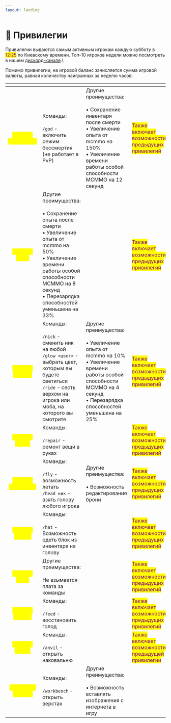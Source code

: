 ```yaml
---
layout: landing
---
```


# 👑 Привилегии

Привилегии выдаются самым активным игрокам каждую субботу в <mark style="color:purple;">12:25</mark> по Киевскому времени. Топ-10 игроков недели можно посмотреть в нашем [дискорд-канале](https://discord.com/channels/713857039251800154/931567395863142472).\\

Помимо привилегии, на игровой баланс зачисляется сумма игровой валюты, равная количеству наигранных за неделю часов.

<table data-card-size="large" data-view="cards"><thead><tr><th align="center"></th><th></th><th></th><th></th><th data-hidden data-card-cover data-type="files"></th></tr></thead><tbody><tr><td align="center"><em><mark style="color:yellow;"><strong>Топ-1 - Император</strong></mark></em></td><td>Команды:<br><br><code>/god</code> - включить режим бессмертия (не работает в PvP)<br></td><td>Другие преимущества:<br><br>• Сохранение инвентаря после смерти<br>• Увеличение опыта от mcmmo на 150%<br>• Увеличение времени работы особой способности MCMMO на 12 секунд<br></td><td><mark style="color:purple;">Также включает возможности предыдущих привилегий</mark></td><td><a href="../.gitbook/assets/Minecraft-Wallapper-For-Computer.jpg">Minecraft-Wallapper-For-Computer.jpg</a></td></tr><tr><td align="center"><em><mark style="color:yellow;"><strong>Топ-2 - Царь</strong></mark></em></td><td>Другие преимущества:<br><br>• Сохранение опыта после смерти<br>• Увеличение опыта от mcmmo на 50%<br>• Увеличение времени работы особой способности MCMMO на 8 секунд<br>• Перезарядка способностей уменьшена на 33%</td><td></td><td><mark style="color:purple;">Также включает возможности предыдущих привилегий</mark></td><td><a href="../.gitbook/assets/Minecraft-Wallapper-2020.jpg">Minecraft-Wallapper-2020.jpg</a></td></tr><tr><td align="center"><em><mark style="color:yellow;"><strong>Топ-3 - Король</strong></mark></em></td><td>Команды:<br><br><code>/nick</code> - сменить ник на любой<br><code>/glow &#x3C;цвет></code> - выбрать цвет, которым вы будете светиться<br><code>/ride</code> - сесть верхом на игрока или моба, на которого вы смотрите<br></td><td>Другие преимущества:<br><br>• Увеличение опыта от mcmmo на 10%<br>• Увеличение времени работы особой способности MCMMO на 4 секунд<br>• Перезарядка способностей уменьшена на 25%<br></td><td><mark style="color:purple;">Также включает возможности предыдущих привилегий</mark></td><td><a href="../.gitbook/assets/Minecraft-Wallapper-HD.jpeg">Minecraft-Wallapper-HD.jpeg</a></td></tr><tr><td align="center"><em><mark style="color:yellow;"><strong>Топ-4 - Князь</strong></mark></em></td><td>Команды:<br><br><code>/repair</code> - ремонт вещи в руках</td><td></td><td><mark style="color:purple;">Также включает возможности предыдущих привилегий</mark></td><td><a href="../.gitbook/assets/Minecraft-Wallapper-Full-HD.jpg">Minecraft-Wallapper-Full-HD.jpg</a></td></tr><tr><td align="center"><em><mark style="color:yellow;"><strong>Топ-5 - Эрцгерцог</strong></mark></em></td><td>Команды:<br><br><code>/fly</code> - возможность летать<br><code>/head ник</code> - взять голову любого игрока<br></td><td>Другие преимущества:<br><br>• Возможность редактирования брони<br></td><td><mark style="color:purple;">Также включает возможности предыдущих привилегий</mark></td><td><a href="../.gitbook/assets/Minecraft-Dungeons-Backgrounds.jpg">Minecraft-Dungeons-Backgrounds.jpg</a></td></tr><tr><td align="center"><em><mark style="color:yellow;"><strong>Топ-6 - Герцог</strong></mark></em></td><td>Команды:<br><br><code>/hat</code> - Возможность одеть блок из инвентаря на голову</td><td></td><td><mark style="color:purple;">Также включает возможности предыдущих привилегий</mark></td><td><a href="../.gitbook/assets/Minecraft-Wallapper-4k.jpg">Minecraft-Wallapper-4k.jpg</a></td></tr><tr><td align="center"><em><mark style="color:yellow;"><strong>Топ-7 - Граф</strong></mark></em></td><td>Другие преимущества:<br><br>Не взымается плата за команды</td><td></td><td><mark style="color:purple;">Также включает возможности предыдущих привилегий</mark></td><td><a href="../.gitbook/assets/Minecraft-Wallapper-best.jpg">Minecraft-Wallapper-best.jpg</a></td></tr><tr><td align="center"><em><mark style="color:yellow;"><strong>Топ-8 - Виконт</strong></mark></em></td><td>Команды:<br><br><code>/feed</code> - восстановить голод</td><td></td><td><mark style="color:purple;">Также включает возможности предыдущих привилегий</mark></td><td><a href="../.gitbook/assets/Minecraft-Wallapper-Full-HD-download.jpg">Minecraft-Wallapper-Full-HD-download.jpg</a></td></tr><tr><td align="center"><em><mark style="color:yellow;"><strong>Топ-9 - Барон</strong></mark></em></td><td>Команды:<br><br><code>/anvil</code> - открыть наковальню</td><td></td><td><mark style="color:purple;">Также включает возможности предыдущей привилегии</mark></td><td><a href="../.gitbook/assets/minecraft-dungeons-ultimate-edition-4k-wh-3840x2160.jpg">minecraft-dungeons-ultimate-edition-4k-wh-3840x2160.jpg</a></td></tr><tr><td align="center"><em><mark style="color:yellow;"><strong>Топ - 10 - Рыцарь</strong></mark></em></td><td>Команды:<br><br><code>/workbench</code> - открыть верстак<br></td><td>Другие преимущества:<br><br>• Возможность вставлять изображения с интернета в игру<br></td><td></td><td><a href="../.gitbook/assets/166188-minecraft_dungeons_creeping_winter-5120x2880.jpg">166188-minecraft_dungeons_creeping_winter-5120x2880.jpg</a></td></tr></tbody></table>
